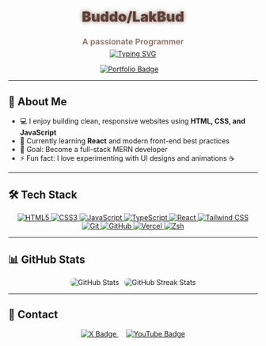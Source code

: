 <h1 align="center" style="color:#5D4037; font-weight: 900; text-shadow: 0 0 8px #8D6E63;">Buddo/LakBud</h1>
<h3 align="center" style="color:#8D6E63; font-weight: 600;">A passionate Programmer</h3>

<!-- Fancier Animated intro with gradient glow -->
<p align="center" style="margin-top: -10px;">
  <a href="https://git.io/typing-svg" aria-label="Typing animation">
    <img src="https://readme-typing-svg.herokuapp.com?size=28&color=8D6E63&center=true&vCenter=true&width=600&lines=Front-End+Developer;Building+Awesome+Web+Apps;Learning+React+and+JavaScript" alt="Typing SVG" />
  </a>
</p>

<p align="center" style="margin-top: 10px;">
  <a href="https://buddo.vercel.app" target="_blank" rel="noopener noreferrer" aria-label="Portfolio" style="margin-right: 15px;">
    <img src="https://img.shields.io/badge/-Portfolio-8D6E63?style=for-the-badge&logo=web&logoColor=white" alt="Portfolio Badge"/>
  </a>
</p>

---

## 🚀 About Me

- 💻 I enjoy building clean, responsive websites using **HTML, CSS, and JavaScript**  
- 🌱 Currently learning **React** and modern front-end best practices  
- 🎯 Goal: Become a full-stack MERN developer  
- ⚡ Fun fact: I love experimenting with UI designs and animations ☕️  

---

## 🛠 Tech Stack

<p align="center">
  <!-- HTML5 -->
  <a href="https://developer.mozilla.org/en-US/docs/Web/HTML" target="_blank">
    <img src="https://img.shields.io/badge/HTML5-E34F26?style=for-the-badge&logo=html5&logoColor=white" alt="HTML5" />
  </a>
  
  <!-- CSS3 -->
  <a href="https://developer.mozilla.org/en-US/docs/Web/CSS" target="_blank">
    <img src="https://img.shields.io/badge/CSS3-1572B6?style=for-the-badge&logo=css&logoColor=white" alt="CSS3" />
  </a>
  
  <!-- JavaScript -->
  <a href="https://developer.mozilla.org/en-US/docs/Web/JavaScript" target="_blank">
    <img src="https://img.shields.io/badge/JavaScript-F7E01D?style=for-the-badge&logo=javascript&logoColor=black" alt="JavaScript" />
  </a>
  
  <!-- TypeScript -->
  <a href="https://www.typescriptlang.org/" target="_blank">
    <img src="https://img.shields.io/badge/TypeScript-3178C6?style=for-the-badge&logo=typescript&logoColor=white" alt="TypeScript" />
  </a>
  
  <!-- React -->
  <a href="https://react.dev/" target="_blank">
    <img src="https://img.shields.io/badge/React-61DBFB?style=for-the-badge&logo=react&logoColor=black" alt="React" />
  </a>
  
  <!-- Tailwind CSS -->
  <a href="https://tailwindcss.com/" target="_blank">
    <img src="https://img.shields.io/badge/Tailwind_CSS-38B2AC?style=for-the-badge&logo=tailwind-css&logoColor=white" alt="Tailwind CSS" />
  </a>
  
  <!-- Git -->
  <a href="https://git-scm.com/" target="_blank">
    <img src="https://img.shields.io/badge/Git-F05032?style=for-the-badge&logo=git&logoColor=white" alt="Git" />
  </a>
  
  <!-- GitHub -->
  <a href="https://github.com/" target="_blank">
    <img src="https://img.shields.io/badge/GitHub-181717?style=for-the-badge&logo=github&logoColor=white" alt="GitHub" />
  </a>
  
  <!-- Vercel -->
  <a href="https://vercel.com/" target="_blank">
    <img src="https://img.shields.io/badge/Vercel-000000?style=for-the-badge&logo=vercel&logoColor=white" alt="Vercel" />
  </a>
  
  <!-- macOS Terminal -->
<a href="https://www.zsh.org/" target="_blank">
  <img src="https://img.shields.io/badge/Zsh-000000?style=for-the-badge&logo=gnu-bash&logoColor=white" alt="Zsh" />
</a>
</p>






---

## 📊 GitHub Stats

<p align="center" style="margin-top: 0; display: flex; justify-content: center; gap: 10px;">
  <img 
    src="https://github-readme-stats.vercel.app/api?username=LakBud&show_icons=true&title_color=5D4037&icon_color=8D6E63&text_color=5D4037&bg_color=F7F3F0" 
    alt="GitHub Stats" 
    style="border-radius: 12px;"
  />
  <img 
    src="https://github-readme-streak-stats.herokuapp.com/?user=LakBud&theme=default" 
    alt="GitHub Streak Stats" 
    style="border-radius: 12px;"
  />
</p>

---

## 🌟 Contact

<p align="center" style="margin-top: 0;">
  <a href="https://x.com/BuddoYap" target="_blank" rel="noopener noreferrer" aria-label="X" style="margin-right: 15px;">
    <img src="https://img.shields.io/badge/-X-000000?style=for-the-badge&logo=x-twitter&logoColor=white" alt="X Badge" />
  </a>
  <a href="https://www.youtube.com/c/Budosso" target="_blank" rel="noopener noreferrer" aria-label="YouTube">
    <img src="https://img.shields.io/badge/-YouTube-BB0000?style=for-the-badge&logo=youtube&logoColor=white" alt="YouTube Badge" />
  </a>
</p>


